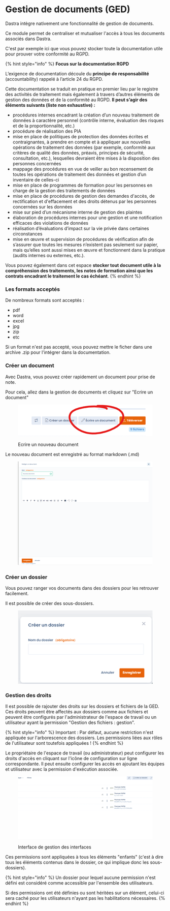 # Gestion de documents (GED)

Dastra intègre nativement une fonctionnalité de gestion de documents.&#x20;

Ce module permet de centraliser et mutualiser l'accès à tous les documents associés dans Dastra.

C'est par exemple ici que vous pouvez stocker toute la documentation utile pour prouver votre conformité au RGPD.

{% hint style="info" %}
**Focus sur la documentation RGPD**

&#x20;

L’exigence de documentation découle du **principe de responsabilité** (accountability) rappelé à l’article 24 du RGPD.

Cette documentation se traduit en pratique en premier lieu par le registre des activités de traitement mais également à travers d’autres éléments de gestion des données et de la conformité au RGPD. **Il peut s’agir des éléments suivants (liste non exhaustive) :**

* procédures internes encadrant la création d’un nouveau traitement de données à caractère personnel (contrôle interne, évaluation des risques et de la proportionnalité, etc.)
* procédure de réalisation des PIA
* mise en place de politiques de protection des données écrites et contraignantes, à prendre en compte et à appliquer aux nouvelles opérations de traitement des données (par exemple, conformité aux critères de qualité des données, préavis, principes de sécurité, consultation, etc.), lesquelles devraient être mises à la disposition des personnes concernées
* mappage des procédures en vue de veiller au bon recensement de toutes les opérations de traitement des données et gestion d’un inventaire de celles-ci
* mise en place de programmes de formation pour les personnes en charge de la gestion des traitements de données
* mise en place de procédures de gestion des demandes d'accès, de rectification et d'effacement et des droits détenus par les personnes concernées sur les données
* mise sur pied d’un mécanisme interne de gestion des plaintes
* élaboration de procédures internes pour une gestion et une notification efficaces des violations de données
* réalisation d’évaluations d’impact sur la vie privée dans certaines circonstances
* mise en œuvre et supervision de procédures de vérification afin de s’assurer que toutes les mesures n’existent pas seulement sur papier, mais qu’elles sont aussi mises en œuvre et fonctionnent dans la pratique (audits internes ou externes, etc.).

Vous pouvez également dans cet espace **stocker tout document utile à la compréhension des traitements, les notes de formation ainsi que les contrats encadrant le traitement le cas échéant**.
{% endhint %}

### Les formats acceptés

De nombreux formats sont acceptés :

* pdf
* word
* excel
* jpg
* zip
* etc

Si un format n'est pas accepté, vous pouvez mettre le ficher dans une archive .zip pour l'intégrer dans la documentation.&#x20;

### Créer un document

Avec Dastra, vous pouvez créer rapidement un document pour prise de note.&#x20;

Pour cela, allez dans la gestion de documents et cliquez sur "Ecrire un document"

&#x20;

<figure><img src="../../.gitbook/assets/image (5) (1).png" alt=""><figcaption><p>Ecrire un nouveau document</p></figcaption></figure>

Le nouveau document est enregistré au format markdown (.md)

<figure><img src="../../.gitbook/assets/image (1) (4).png" alt=""><figcaption></figcaption></figure>

### Créer un dossier

Vous pouvez ranger vos documents dans des dossiers pour les retrouver facilement.&#x20;

Il est possible de créer des sous-dossiers.

<figure><img src="../../.gitbook/assets/image (8) (3).png" alt=""><figcaption></figcaption></figure>

### Gestion des droits

Il est possible de rajouter des droits sur les dossiers et fichiers de la GED. Ces droits peuvent être affectés aux dossiers comme aux fichiers et peuvent être configurés par l'administrateur de l'espace de travail ou un utilisateur ayant la permission "Gestion des fichiers : gestion".

{% hint style="info" %}
Important : Par défaut, aucune restriction n'est appliquée sur l'arborescence des dossiers. Les permissions liées aux rôles de l'utilisateur sont toutefois appliquées !&#x20;
{% endhint %}

Le propriétaire de l'espace de travail (ou administrateur) peut configurer les droits d'accès en cliquant sur l'icône de configuration sur ligne correspondante. Il peut ensuite configurer les accès en ajoutant les équipes et utilisateur avec la permission d'exécution associée.

&#x20;

<figure><img src="../../.gitbook/assets/select-permission.gif" alt=""><figcaption><p>Interface de gestion des interfaces</p></figcaption></figure>

Ces permissions sont appliquées à tous les éléments "enfants" (c'est à dire tous les éléments contenus dans le dossier, ce qui implique donc les sous-dossiers).&#x20;

{% hint style="info" %}
Un dossier pour lequel aucune permission n'est défini est considéré comme accessible par l'ensemble des utilisateurs.

Si des permissions ont été définies ou sont héritées sur un élément, celui-ci sera caché pour les utilisateurs n'ayant pas les habilitations nécessaires.
{% endhint %}

